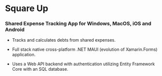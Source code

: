 # Square Up 
### Shared Expense Tracking App for Windows, MacOS, iOS and Android

- Tracks and calculates debts from shared expenses.

- Full stack native cross-platform .NET MAUI (evolution of Xamarin.Forms) application.

- Uses a Web API backend with authentication utilizing Entity Framework Core with an SQL database.
